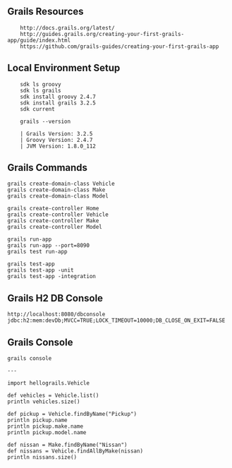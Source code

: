 ## Grails Resources

		http://docs.grails.org/latest/
		http://guides.grails.org/creating-your-first-grails-app/guide/index.html
		https://github.com/grails-guides/creating-your-first-grails-app


## Local Environment Setup

		sdk ls groovy
		sdk ls grails
	   	sdk install groovy 2.4.7
	   	sdk install grails 3.2.5
	   	sdk current

	   	grails --version
	    
		| Grails Version: 3.2.5
		| Groovy Version: 2.4.7
		| JVM Version: 1.8.0_112
		
	    
## Grails Commands
	 
	grails create-domain-class Vehicle
	grails create-domain-class Make
	grails create-domain-class Model
	
	grails create-controller Home
	grails create-controller Vehicle
	grails create-controller Make
	grails create-controller Model
	
	grails run-app
	grails run-app --port=8090
	grails test run-app
	
	grails test-app
	grails test-app -unit
	grails test-app -integration


## Grails H2 DB Console

	http://localhost:8080/dbconsole 
	jdbc:h2:mem:devDb;MVCC=TRUE;LOCK_TIMEOUT=10000;DB_CLOSE_ON_EXIT=FALSE
	
	
## Grails Console

	grails console
	
	---
	
	import hellograils.Vehicle 
	
	def vehicles = Vehicle.list()
	println vehicles.size()

	def pickup = Vehicle.findByName("Pickup")
	println pickup.name
	println pickup.make.name
	println pickup.model.name

	def nissan = Make.findByName("Nissan")
	def nissans = Vehicle.findAllByMake(nissan)
	println nissans.size()



